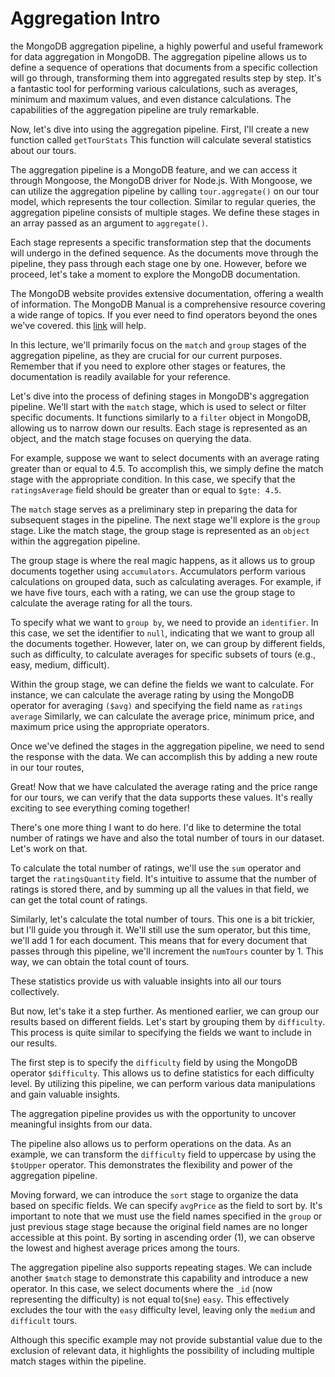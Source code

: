 # Aggregation Intro

the MongoDB aggregation pipeline, a highly powerful and useful framework for data aggregation in MongoDB. The aggregation pipeline allows us to define a sequence of operations that documents from a specific collection will go through, transforming them into aggregated results step by step. It's a fantastic tool for performing various calculations, such as averages, minimum and maximum values, and even distance calculations. The capabilities of the aggregation pipeline are truly remarkable.

Now, let's dive into using the aggregation pipeline. First, I'll create a new function called `getTourStats` This function will calculate several statistics about our tours.

The aggregation pipeline is a MongoDB feature, and we can access it through Mongoose, the MongoDB driver for Node.js. With Mongoose, we can utilize the aggregation pipeline by calling `tour.aggregate()` on our tour model, which represents the tour collection. Similar to regular queries, the aggregation pipeline consists of multiple stages. We define these stages in an array passed as an argument to `aggregate()`.

Each stage represents a specific transformation step that the documents will undergo in the defined sequence. As the documents move through the pipeline, they pass through each stage one by one. However, before we proceed, let's take a moment to explore the MongoDB documentation.

The MongoDB website provides extensive documentation, offering a wealth of information. The MongoDB Manual is a comprehensive resource covering a wide range of topics.
If you ever need to find operators beyond the ones we've covered. this [link](https://www.mongodb.com/docs/manual/aggregation/) will help.

In this lecture, we'll primarily focus on the `match` and `group` stages of the aggregation pipeline, as they are crucial for our current purposes. Remember that if you need to explore other stages or features, the documentation is readily available for your reference.

Let's dive into the process of defining stages in MongoDB's aggregation pipeline. We'll start with the `match` stage, which is used to select or filter specific documents. It functions similarly to a `filter` object in MongoDB, allowing us to narrow down our results. Each stage is represented as an object, and the match stage focuses on querying the data.

For example, suppose we want to select documents with an average rating greater than or equal to 4.5. To accomplish this, we simply define the match stage with the appropriate condition. In this case, we specify that the `ratingsAverage` field should be greater than or equal to `$gte: 4.5`.

The `match` stage serves as a preliminary step in preparing the data for subsequent stages in the pipeline. The next stage we'll explore is the `group` stage. Like the match stage, the group stage is represented as an `object` within the aggregation pipeline.

The group stage is where the real magic happens, as it allows us to group documents together using `accumulators`. Accumulators perform various calculations on grouped data, such as calculating averages. For example, if we have five tours, each with a rating, we can use the group stage to calculate the average rating for all the tours.

To specify what we want to `group by`, we need to provide an `identifier`. In this case, we set the identifier to `null`, indicating that we want to group all the documents together. However, later on, we can group by different fields, such as difficulty, to calculate averages for specific subsets of tours (e.g., easy, medium, difficult).

Within the group stage, we can define the fields we want to calculate. For instance, we can calculate the average rating by using the MongoDB operator for averaging `($avg)` and specifying the field name as `ratings average` Similarly, we can calculate the average price, minimum price, and maximum price using the appropriate operators.

Once we've defined the stages in the aggregation pipeline, we need to send the response with the data. We can accomplish this by adding a new route in our tour routes,

Great! Now that we have calculated the average rating and the price range for our tours, we can verify that the data supports these values. It's really exciting to see everything coming together!

There's one more thing I want to do here. I'd like to determine the total number of ratings we have and also the total number of tours in our dataset. Let's work on that.

To calculate the total number of ratings, we'll use the `sum` operator and target the `ratingsQuantity` field. It's intuitive to assume that the number of ratings is stored there, and by summing up all the values in that field, we can get the total count of ratings.

Similarly, let's calculate the total number of tours. This one is a bit trickier, but I'll guide you through it. We'll still use the sum operator, but this time, we'll add 1 for each document. This means that for every document that passes through this pipeline, we'll increment the `numTours` counter by 1. This way, we can obtain the total count of tours.

These statistics provide us with valuable insights into all our tours collectively.

But now, let's take it a step further. As mentioned earlier, we can group our results based on different fields. Let's start by grouping them by `difficulty`. This process is quite similar to specifying the fields we want to include in our results.

The first step is to specify the `difficulty` field by using the MongoDB operator `$difficulty`. This allows us to define statistics for each difficulty level. By utilizing this pipeline, we can perform various data manipulations and gain valuable insights.

The aggregation pipeline provides us with the opportunity to uncover meaningful insights from our data.

The pipeline also allows us to perform operations on the data. As an example, we can transform the `difficulty` field to uppercase by using the `$toUpper` operator. This demonstrates the flexibility and power of the aggregation pipeline.

Moving forward, we can introduce the `sort` stage to organize the data based on specific fields. We can specify `avgPrice` as the field to sort by. It's important to note that we must use the field names specified in the `group` or just previous stage stage because the original field names are no longer accessible at this point. By sorting in ascending order (1), we can observe the lowest and highest average prices among the tours.

The aggregation pipeline also supports repeating stages. We can include another `$match` stage to demonstrate this capability and introduce a new operator. In this case, we select documents where the `_id` (now representing the difficulty) is not equal to(`$ne`) `easy`. This effectively excludes the tour with the `easy` difficulty level, leaving only the `medium` and `difficult` tours.

Although this specific example may not provide substantial value due to the exclusion of relevant data, it highlights the possibility of including multiple match stages within the pipeline.
